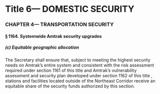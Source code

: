 
# Title 6— DOMESTIC SECURITY
### CHAPTER 4— TRANSPORTATION SECURITY
#### § 1164. Systemwide Amtrak security upgrades
##### (c) Equitable geographic allocation

The Secretary shall ensure that, subject to meeting the highest security needs on Amtrak’s entire system and consistent with the risk assessment required under section 1161 of this title and Amtrak’s vulnerability assessment and security plan developed under section 1162 of this title , stations and facilities located outside of the Northeast Corridor receive an equitable share of the security funds authorized by this section.
